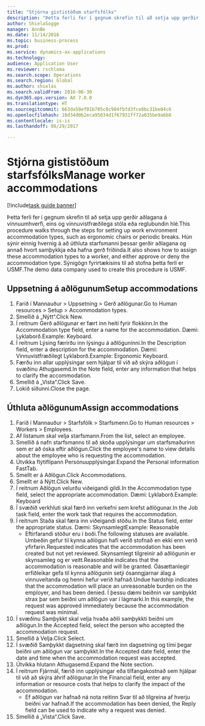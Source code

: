 ```yaml
--- 
title: "Stjórna gististöðum starfsfólks"
description: "Þetta ferli fer í gegnum skrefin til að setja upp gerðir aðlagana á vinnuumhverfi, eins og vinnuvistfræðilega stóla eða reglubundin hlé."
author: ShielaSogge
manager: AnnBe
ms.date: 11/14/2016
ms.topic: business-process
ms.prod: 
ms.service: dynamics-ax-applications
ms.technology: 
audience: Application User
ms.reviewer: rschloma
ms.search.scope: Operations
ms.search.region: Global
ms.author: shielas
ms.search.validFrom: 2016-06-30
ms.dyn365.ops.version: AX 7.0.0
ms.translationtype: HT
ms.sourcegitcommit: 663da58ef01b705c0c984fbfd3fce8bc31be04c6
ms.openlocfilehash: 10d34d0b2eca95034d1f67931ff72a035be9a6b8
ms.contentlocale: is-is
ms.lasthandoff: 08/29/2017

---
```

# <a name="manage-worker-accommodations"></a><span data-ttu-id="d0908-103">Stjórna gististöðum starfsfólks</span><span class="sxs-lookup"><span data-stu-id="d0908-103">Manage worker accommodations</span></span>

[!include[task guide banner](../../../includes/task-guide-banner.md)]

<span data-ttu-id="d0908-104">Þetta ferli fer í gegnum skrefin til að setja upp gerðir aðlagana á vinnuumhverfi, eins og vinnuvistfræðilega stóla eða reglubundin hlé.</span><span class="sxs-lookup"><span data-stu-id="d0908-104">This procedure walks through the steps for setting up work environment accommodation types, such as ergonomic chairs or periodic breaks.</span></span> <span data-ttu-id="d0908-105">Hún sýnir einnig hvernig á að úthluta starfsmanni þessar gerðir aðlagana og annað hvort samþykkja eða hafna gerð fríðinda.</span><span class="sxs-lookup"><span data-stu-id="d0908-105">It also shows how to assign these accommodation types to a worker, and either approve or deny the accommodation type.</span></span> <span data-ttu-id="d0908-106">Sýnigögn fyrirtækisins til að stofna þetta ferli er USMF.</span><span class="sxs-lookup"><span data-stu-id="d0908-106">The demo data company used to create this procedure is USMF.</span></span>


## <a name="setup-accommodations"></a><span data-ttu-id="d0908-107">Uppsetning á aðlögunum</span><span class="sxs-lookup"><span data-stu-id="d0908-107">Setup accommodations</span></span>
1. <span data-ttu-id="d0908-108">Farið í Mannauður > Uppsetning > Gerð aðlögunar.</span><span class="sxs-lookup"><span data-stu-id="d0908-108">Go to Human resources > Setup > Accommodation types.</span></span>
2. <span data-ttu-id="d0908-109">Smellið á „Nýtt“.</span><span class="sxs-lookup"><span data-stu-id="d0908-109">Click New.</span></span>
3. <span data-ttu-id="d0908-110">Í reitnum Gerð aðlögunar er fært inn heiti fyrir flokkinn.</span><span class="sxs-lookup"><span data-stu-id="d0908-110">In the Accommodation type field, enter a name for the accommodation.</span></span> <span data-ttu-id="d0908-111">Dæmi: Lyklaborð.</span><span class="sxs-lookup"><span data-stu-id="d0908-111">Example: Keyboard.</span></span>
4. <span data-ttu-id="d0908-112">Í reitnum Lýsing færirðu inn lýsingu á aðlöguninni.</span><span class="sxs-lookup"><span data-stu-id="d0908-112">In the Description field, enter a description for the accommodation.</span></span> <span data-ttu-id="d0908-113">Dæmi: Vinnuvistfræðilegt Lyklaborð.</span><span class="sxs-lookup"><span data-stu-id="d0908-113">Example: Ergonomic Keyboard.</span></span>
5. <span data-ttu-id="d0908-114">Færðu inn allar upplýsingar sem hjálpar til við að skýra aðlögun í svæðinu Athugasemd.</span><span class="sxs-lookup"><span data-stu-id="d0908-114">In the Note field, enter any information that helps to clarify the accommodation.</span></span>
6. <span data-ttu-id="d0908-115">Smellið á „Vista“.</span><span class="sxs-lookup"><span data-stu-id="d0908-115">Click Save.</span></span>
7. <span data-ttu-id="d0908-116">Lokið síðunni.</span><span class="sxs-lookup"><span data-stu-id="d0908-116">Close the page.</span></span>

## <a name="assign-accommodations"></a><span data-ttu-id="d0908-117">Úthluta aðlögunum</span><span class="sxs-lookup"><span data-stu-id="d0908-117">Assign accommodations</span></span>
1. <span data-ttu-id="d0908-118">Farið í Mannauður > Starfsfólk > Starfsmenn.</span><span class="sxs-lookup"><span data-stu-id="d0908-118">Go to Human resources > Workers > Employees.</span></span>
2. <span data-ttu-id="d0908-119">Af listanum skal velja starfsmann.</span><span class="sxs-lookup"><span data-stu-id="d0908-119">From the list, select an employee.</span></span>
3. <span data-ttu-id="d0908-120">Smellið á nafn starfsmanns til að skoða upplýsingar um starfsmaðurinn sem er að óska eftir aðlögun.</span><span class="sxs-lookup"><span data-stu-id="d0908-120">Click the employee's name to view details about the employee who is requesting the accommodation.</span></span>
4. <span data-ttu-id="d0908-121">Útvíkka flýtiflipann Persónuupplýsingar.</span><span class="sxs-lookup"><span data-stu-id="d0908-121">Expand the Personal information FastTab.</span></span>
5. <span data-ttu-id="d0908-122">Smellt er á Aðlögun.</span><span class="sxs-lookup"><span data-stu-id="d0908-122">Click Accommodations.</span></span>
6. <span data-ttu-id="d0908-123">Smellt er á Nýtt.</span><span class="sxs-lookup"><span data-stu-id="d0908-123">Click New.</span></span>
7. <span data-ttu-id="d0908-124">Í reitnum Aðlögun velurðu viðeigandi gildi.</span><span class="sxs-lookup"><span data-stu-id="d0908-124">In the Accommodation type field, select the appropriate accommodation.</span></span> <span data-ttu-id="d0908-125">Dæmi: Lyklaborð.</span><span class="sxs-lookup"><span data-stu-id="d0908-125">Example: Keyboard</span></span>
8. <span data-ttu-id="d0908-126">Í svæðið verkhluti skal færð inn verkefni sem krefst aðlögunar.</span><span class="sxs-lookup"><span data-stu-id="d0908-126">In the Job task field, enter the work task that requires the accommodation.</span></span>
9. <span data-ttu-id="d0908-127">Í reitnum Staða skal færa inn viðeigandi stöðu.</span><span class="sxs-lookup"><span data-stu-id="d0908-127">In the Status field, enter the appropriate status.</span></span> <span data-ttu-id="d0908-128">Dæmi: Skynsamlegt</span><span class="sxs-lookup"><span data-stu-id="d0908-128">Example: Reasonable</span></span>
    * <span data-ttu-id="d0908-129">Eftirfarandi stöður eru í boði.</span><span class="sxs-lookup"><span data-stu-id="d0908-129">The following statuses are available.</span></span> <span data-ttu-id="d0908-130">Umbeðin gefur til kynna aðlögun hafi verið stofnað en ekki enn verið yfirfarin.</span><span class="sxs-lookup"><span data-stu-id="d0908-130">Requested indicates that the accommodation has been created but not yet reviewed.</span></span> <span data-ttu-id="d0908-131">Skynsamlegt tilgreinir að aðlögunin er skynsamleg og er veitt.</span><span class="sxs-lookup"><span data-stu-id="d0908-131">Reasonable indicates that the accommodation is reasonable and will be granted.</span></span> <span data-ttu-id="d0908-132">Óásættanlegir erfiðleikar gefa til kynna aðlögunin setji ósanngjarnar álag á vinnuveitanda og henni hefur verið hafnað.</span><span class="sxs-lookup"><span data-stu-id="d0908-132">Undue hardship indicates that the accommodation will place an unreasonable burden on the employer, and has been denied.</span></span> <span data-ttu-id="d0908-133">Í þessu dæmi beiðnin var samþykkt strax þar sem beiðni um aðlögun var í lágmarki.</span><span class="sxs-lookup"><span data-stu-id="d0908-133">In this example, the request was approved immediately because the accommodation request was minimal.</span></span>  
10. <span data-ttu-id="d0908-134">Í svæðinu Samþykkt skal velja hvaða aðili samþykkti beiðni um aðlögun.</span><span class="sxs-lookup"><span data-stu-id="d0908-134">In the Accepted field, select the person who accepted the accommodation request.</span></span>
11. <span data-ttu-id="d0908-135">Smellið á Velja.</span><span class="sxs-lookup"><span data-stu-id="d0908-135">Click Select.</span></span>
12. <span data-ttu-id="d0908-136">Í svæðið Samþykkt dagsetning skal færð inn dagsetning og tími þegar beiðni um aðlögun var samþykkt.</span><span class="sxs-lookup"><span data-stu-id="d0908-136">In the Accepted date field, enter the date and time when the accommodation request was accepted.</span></span>
13. <span data-ttu-id="d0908-137">Útvíkka hlutann Athugasemd.</span><span class="sxs-lookup"><span data-stu-id="d0908-137">Expand the Note section.</span></span>
14. <span data-ttu-id="d0908-138">Í reitnum Fjármál, færið inn upplýsingar eða tilfangakostnað sem hjálpar til við að skýra áhrif aðlögunar.</span><span class="sxs-lookup"><span data-stu-id="d0908-138">In the Financial field, enter any information or resource costs that helps to clarify the impact of the accommodation.</span></span>
    * <span data-ttu-id="d0908-139">Ef aðlögun var hafnað ná nota reitinn Svar til að tilgreina af hverju beiðni var hafnað.</span><span class="sxs-lookup"><span data-stu-id="d0908-139">If the accommodation has been denied, the Reply field can be used to indicate why a request was denied.</span></span>  
15. <span data-ttu-id="d0908-140">Smellið á „Vista“.</span><span class="sxs-lookup"><span data-stu-id="d0908-140">Click Save.</span></span>


